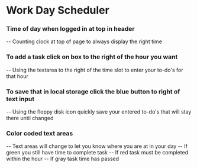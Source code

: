 # Work Day Scheduler 
### Time of day when logged in at top in header 
-- Counting clock at top of page to always display the right time
### To add a task click on box to the right of the hour you want
-- Using the textarea to the right of the time slot to enter your to-do's for that hour
### To save that in local storage click the blue button to right of text input
-- Using the floppy disk icon quickly save your entered to-do's that will stay there until changed
### Color coded text areas
-- Text areas will change to let you know where you are at in your day
-- If green you still have time to complete task
-- If red task must be completed within the hour
-- If gray task time has passed
